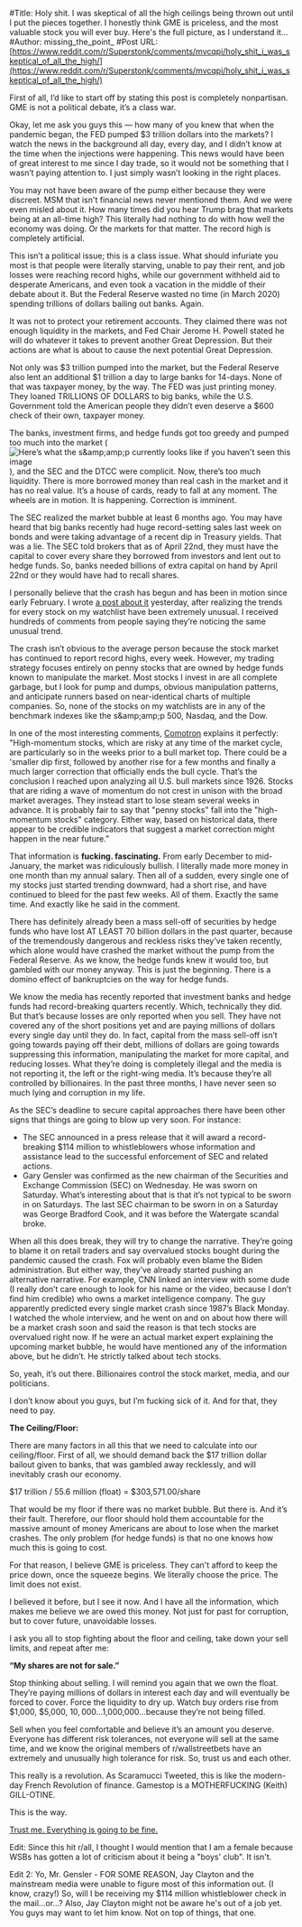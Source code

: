 #Title: Holy shit. I was skeptical of all the high ceilings being thrown out until I put the pieces together. I honestly think GME is priceless, and the most valuable stock you will ever buy. Here's the full picture, as I understand it...
#Author: missing_the_point_
#Post URL: [https://www.reddit.com/r/Superstonk/comments/mvcqpi/holy_shit_i_was_skeptical_of_all_the_high/](https://www.reddit.com/r/Superstonk/comments/mvcqpi/holy_shit_i_was_skeptical_of_all_the_high/)


First of all, I’d like to start off by stating this post is completely nonpartisan. GME is not a political debate, it’s a class war.

Okay, let me ask you guys this — how many of you knew that when the pandemic began, the FED pumped $3 trillion dollars into the markets? I watch the news in the background all day, every day, and I didn’t know at the time when the injections were happening. This news would have been of great interest to me since I day trade, so it would not be something that I wasn’t paying attention to. I just simply wasn’t looking in the right places.

You may not have been aware of the pump either because they were discreet. MSM that isn't financial news never mentioned them. And we were even misled about it. How many times did you hear Trump brag that markets being at an all-time high? This literally had nothing to do with how well the economy was doing. Or the markets for that matter. The record high is completely artificial.

This isn’t a political issue; this is a class issue. What should infuriate you most is that people were literally starving, unable to pay their rent, and job losses were reaching record highs, while our government withheld aid to desperate Americans, and even took a vacation in the middle of their debate about it. But the Federal Reserve wasted no time (in March 2020) spending trillions of dollars bailing out banks. Again.

It was not to protect your retirement accounts. They claimed there was not enough liquidity in the markets, and Fed Chair Jerome H. Powell stated he will do whatever it takes to prevent another Great Depression. But their actions are what is about to cause the next potential Great Depression.

Not only was $3 trillion pumped into the market, but the Federal Reserve also lent an additional $1 trillion a day to large banks for 14-days. None of that was taxpayer money, by the way. The FED was just printing money. They loaned TRILLIONS OF DOLLARS to big banks, while the U.S. Government told the American people they didn’t even deserve a $600 check of their own, taxpayer money.

The banks, investment firms, and hedge funds got too greedy and pumped too much into the market (![Here’s what the s&amp;amp;amp;p currently looks like if you haven't seen this image](https://imgur.com/AV3OIrs)), and the SEC and the DTCC were complicit. Now, there’s too much liquidity. There is more borrowed money than real cash in the market and it has no real value. It’s a house of cards, ready to fall at any moment. The wheels are in motion. It is happening. Correction is imminent.

The SEC realized the market bubble at least 6 months ago. You may have heard that big banks recently had huge record-setting sales last week on bonds and were taking advantage of a recent dip in Treasury yields. That was a lie. The SEC told brokers that as of April 22nd, they must have the capital to cover every share they borrowed from investors and lent out to hedge funds. So, banks needed billions of extra capital on hand by April 22nd or they would have had to recall shares.

I personally believe that the crash has begun and has been in motion since early February. I wrote [a post about it](https://www.reddit.com/r/Superstonk/comments/munkug/the_market_collapse_has_already_begun_and_has/?utm_source=share&amp;amp;amp;amp;amp;amp;amp;amp;amp;amp;utm_medium=web2x&amp;amp;amp;amp;amp;amp;amp;amp;amp;amp;context=3) yesterday, after realizing the trends for every stock on my watchlist have been extremely unusual. I received hundreds of comments from people saying they’re noticing the same unusual trend.

The crash isn’t obvious to the average person because the stock market has continued to report record highs, every week. However, my trading strategy focuses entirely on penny stocks that are owned by hedge funds known to manipulate the market. Most stocks I invest in are all complete garbage, but I look for pump and dumps, obvious manipulation patterns, and anticipate runners based on near-identical charts of multiple companies. So, none of the stocks on my watchlists are in any of the benchmark indexes like the s&amp;amp;amp;p 500, Nasdaq, and the Dow.

In one of the most interesting comments, [Comotron](https://www.reddit.com/user/Comotron/) explains it perfectly: "High-momentum stocks, which are risky at any time of the market cycle, are particularly so in the weeks prior to a bull market top. There could be a 'smaller dip first, followed by another rise for a few months and finally a much larger correction that officially ends the bull cycle. That’s the conclusion I reached upon analyzing all U.S. bull markets since 1926. Stocks that are riding a wave of momentum do not crest in unison with the broad market averages. They instead start to lose steam several weeks in advance. It is probably fair to say that "penny stocks" fall into the "high-momentum stocks" category. Either way, based on historical data, there appear to be credible indicators that suggest a market correction might happen in the near future.”

That information is **fucking. fascinating.** From early December to mid-January, the market was ridiculously bullish. I literally made more money in one month than my annual salary. Then all of a sudden, every single one of my stocks just started trending downward, had a short rise, and have continued to bleed for the past few weeks. All of them. Exactly the same time. And exactly like he said in the comment.

There has definitely already been a mass sell-off of securities by hedge funds who have lost AT LEAST 70 billion dollars in the past quarter, because of the tremendously dangerous and reckless risks they’ve taken recently, which alone would have crashed the market without the pump from the Federal Reserve. As we know, the hedge funds knew it would too, but gambled with our money anyway. This is just the beginning. There is a domino effect of bankruptcies on the way for hedge funds.

We know the media has recently reported that investment banks and hedge funds had record-breaking quarters recently. Which, technically they did. But that’s because losses are only reported when you sell. They have not covered any of the short positions yet and are paying millions of dollars every single day until they do. In fact, capital from the mass sell-off isn’t going towards paying off their debt, millions of dollars are going towards suppressing this information, manipulating the market for more capital, and reducing losses. What they’re doing is completely illegal and the media is not reporting it, the left or the right-wing media. It’s because they’re all controlled by billionaires. In the past three months, I have never seen so much lying and corruption in my life.

As the SEC’s deadline to secure capital approaches there have been other signs that things are going to blow up very soon. For instance:

* The SEC announced in a press release that it will award a record-breaking $114 million to whistleblowers whose information and assistance lead to the successful enforcement of SEC and related actions.
* Gary Gensler was confirmed as the new chairman of the Securities and Exchange Commission (SEC) on Wednesday. He was sworn on Saturday. What’s interesting about that is that it’s not typical to be sworn in on Saturdays. The last SEC chairman to be sworn in on a Saturday was George Bradford Cook, and it was before the Watergate scandal broke.

When all this does break, they will try to change the narrative. They’re going to blame it on retail traders and say overvalued stocks bought during the pandemic caused the crash. Fox will probably even blame the Biden administration. But either way, they’ve already started pushing an alternative narrative. For example, CNN linked an interview with some dude (I really don’t care enough to look for his name or the video, because I don’t find him credible) who owns a market intelligence company. The guy apparently predicted every single market crash since 1987’s Black Monday. I watched the whole interview, and he went on and on about how there will be a market crash soon and said the reason is that tech stocks are overvalued right now. If he were an actual market expert explaining the upcoming market bubble, he would have mentioned any of the information above, but he didn’t. He strictly talked about tech stocks.

So, yeah, it’s out there. Billionaires control the stock market, media, and our politicians.

I don’t know about you guys, but I’m fucking sick of it. And for that, they need to pay.

**The Ceiling/Floor:**

There are many factors in all this that we need to calculate into our ceiling/floor. First of all, we should demand back the $17 trillion dollar bailout given to banks, that was gambled away recklessly, and will inevitably crash our economy.

$17 trillion / 55.6 million (float) = $303,571.00/share

That would be my floor if there was no market bubble. But there is. And it’s their fault. Therefore, our floor should hold them accountable for the massive amount of money Americans are about to lose when the market crashes. The only problem (for hedge funds) is that no one knows how much this is going to cost.

For that reason, I believe GME is priceless. They can't afford to keep the price down, once the squeeze begins. We literally choose the price. The limit does not exist.

I believed it before, but I see it now. And I have all the information, which makes me believe we are owed this money. Not just for past for corruption, but to cover future, unavoidable losses.

I ask you all to stop fighting about the floor and ceiling, take down your sell limits, and repeat after me:

**“My shares are not for sale.”**

Stop thinking about selling. I will remind you again that we own the float. They’re paying millions of dollars in interest each day and will eventually be forced to cover. Force the liquidity to dry up. Watch buy orders rise from $1,000, $5,000, $10,000…$1,000,000…because they’re not being filled.

Sell when you feel comfortable and believe it’s an amount you deserve. Everyone has different risk tolerances, not everyone will sell at the same time, and we know the original members of r/wallstreetbets have an extremely and unusually high tolerance for risk. So, trust us and each other.

This really is a revolution. As Scaramucci Tweeted, this is like the modern-day French Revolution of finance. Gamestop is a MOTHERFUCKING (Keith) GILL-OTINE.

This is the way.

[Trust me. Everything is going to be fine.](https://www.youtube.com/watch?v=jbWHZwD5rGQ&amp;amp;amp;amp;amp;amp;amp;amp;amp;amp;ab_channel=FlashReborn)

Edit: Since this hit r/all, I thought I would mention that I am a female because WSBs has gotten a lot of criticism about it being a "boys' club". It isn't.

Edit 2: Yo, Mr. Gensler - FOR SOME REASON, Jay Clayton and the mainstream media were unable to figure most of this information out. (I know, crazy!) So, will I be receiving my $114 million whistleblower check in the mail...or...? Also, Jay Clayton might not be aware he's out of a job yet. You guys may want to let him know. Not on top of things, that one.